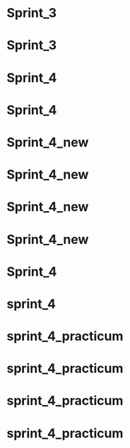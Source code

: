 # Sprint_3
# Sprint_3
# Sprint_4
# Sprint_4
# Sprint_4_new
# Sprint_4_new
# Sprint_4_new
# Sprint_4_new
# Sprint_4
# sprint_4
# sprint_4_practicum
# sprint_4_practicum
# sprint_4_practicum
# sprint_4_practicum
